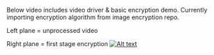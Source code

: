 Below video includes video driver & basic encryption demo.
Currently importing encryption algorithm from image encryption repo.

Left plane = unprocessed video 

Right plane = first stage encryption
[![Alt text](https://img.youtube.com/vi/DCA36VWLuRc/0.jpg)](https://www.youtube.com/watch?v=DCA36VWLuRc)
